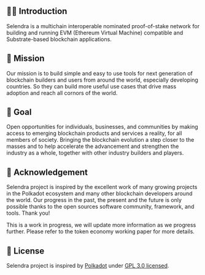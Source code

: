 ## 🙋‍♀️ Introduction 

Selendra is a multichain interoperable nominated proof-of-stake network for building and running EVM (Ethereum Virtual Machine) compatible and Substrate-based blockchain applications.

## 🧙 Mission
Our mission is to build simple and easy to use tools for next generation of blockchain builders and users from around the world, especially developing countries. So they can build more useful use cases that drive mass adoption and reach all cornors of the world.

## 👩‍ Goal
Open opportunities for individuals, businesses, and communities by making access to emerging blockchain products and services a reality, for all members of society. Bringing the blockchain evolution a step closer to the masses and to help accelerate the advancement and strengthen the industry as a whole, together with other industry builders and players.

## 🧙 Acknowledgement

Selendra project is inspired by the excellent work of many growing projects in the Polkadot ecosystem and many other blockchain developers around the world. Our progress in the past, the present and the future is only possible thanks to the open sources software community, framework, and tools. Thank you!

This is a work in progress, we will update more information as we progress further. Please refer to the token economy working paper for more details.

## 🌈 License
Selendra project is inspired by [Polkadot](https://github.com/paritytech/polkadot) under [GPL 3.0 licensed](LICENSE).

